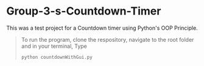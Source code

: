 # Group-3-s-Countdown-Timer
This was a test project for a Countdown timer using Python's OOP Principle.

>To run the program,
>clone the respository, navigate to the root folder and in your terminal, Type
>
>`python countdownWithGui.py`


